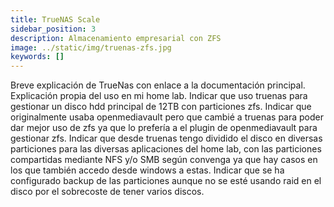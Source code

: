 ```yaml
---
title: TrueNAS Scale
sidebar_position: 3
description: Almacenamiento empresarial con ZFS
image: ../static/img/truenas-zfs.jpg
keywords: []
---
```


Breve explicación de TrueNas con enlace a la documentación principal.
Explicación propia del uso en mi home lab.
Indicar que uso truenas para gestionar un disco hdd principal de 12TB con particiones zfs.
Indicar que originalmente usaba openmediavault pero que cambié a truenas para poder dar mejor uso de zfs ya que lo prefería a el plugin de openmediavault para gestionar zfs.
Indicar que desde truenas tengo dividido el disco en diversas particiones para las diversas aplicaciones del home lab, con las particiones compartidas mediante NFS y/o SMB según convenga ya que hay casos en los que también accedo desde windows a estas.
Indicar que se ha configurado backup de las particiones aunque no se esté usando raid en el disco por el sobrecoste de tener varios discos.